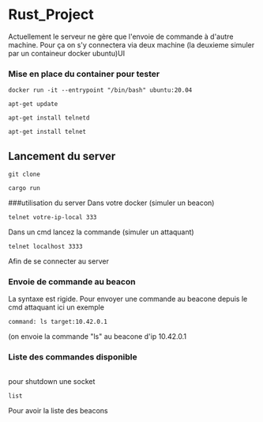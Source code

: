 # Rust_Project

 Actuellement le serveur ne gère que l'envoie de commande à d'autre machine.
 Pour ça on s'y connectera via deux machine (la deuxieme simuler par un containeur docker ubuntu)UI
 
 ### Mise en place du container pour tester
 ```
 docker run -it --entrypoint "/bin/bash" ubuntu:20.04
 ```
 ```
 apt-get update
 ```
```
apt-get install telnetd
```
```
apt-get install telnet
```

## Lancement du server
 ```
 git clone
 ```
 ```
 cargo run
 ```
 ###utilisation du server
 Dans votre docker (simuler un beacon)
 ```
 telnet votre-ip-local 333
 ```
 Dans un cmd lancez la commande (simuler un attaquant)
 ```
 telnet localhost 3333
 ```
 Afin de se connecter au server
 ### Envoie de commande au beacon
 La syntaxe est rigide.
 Pour envoyer une commande au beacone depuis le cmd attaquant
 ici un exemple
 ```
 command: ls target:10.42.0.1
 ```
 (on envoie la commande "ls" au beacone d'ip 10.42.0.1
### Liste des commandes disponible
```exit
``` 
pour shutdown une socket
```
list
```
Pour avoir la liste des beacons